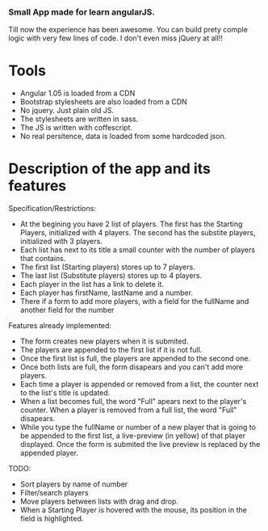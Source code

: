 ### Small App made for learn angularJS.

Till now the experience has been awesome. You can build prety comple logic
with very few lines of code.
I don't even miss jQuery at all!!

# Tools

* Angular 1.05 is loaded from a CDN
* Bootstrap stylesheets are also loaded from a CDN
* No jquery. Just plain old JS.
* The stylesheets are written in sass.
* The JS is written with coffescript.
* No real persitence, data is loaded from some hardcoded json.

# Description of the app and its features

Specification/Restrictions:

* At the begining you have 2 list of players.
  The first has the Starting Players, initialized with 4 players.
  The second has the substite players, initialized with 3 players.
* Each list has next to its title a small counter with the number of
  players that contains.
* The first list (Starting players) stores up to 7 players.
* The last list (Substitute players) stores up to 4 players.
* Each player in the list has a link to delete it.
* Each player has firstName, lastName and a number.
* There if a form to add more players, with a field for the fullName
  and another field for the number

Features already implemented:

* The form creates new players when it is submited.
* The players are appended to the first list if it is not full.
* Once the first list is full, the players are appended to the second one.
* Once both lists are full, the form disapears and you can't add more players.
* Each time a player is appended or removed from a list, the counter next to the
  list's title is updated.
* When a list becomes full, the word "Full" apears next to the player's counter.
  When a player is removed from a full list, the word "Full" disapears.
* While you type the fullName or number of a new player that is going to be appended
  to the first list, a live-preview (in yellow) of that player displayed.
  Once the form is submited the live preview is replaced by the appended player.

TODO:

* Sort players by name of number
* Filter/search players
* Move players between lists with drag and drop.
* When a Starting Player is hovered with the mouse, its position in the field is highlighted.


